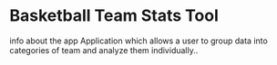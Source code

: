 # Basketball Team Stats Tool
info about the app
Application which allows a user to group data into categories of team and analyze them individually..


